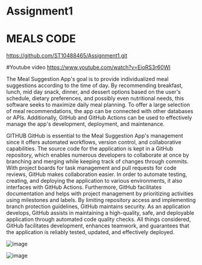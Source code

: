 # Assignment1

# MEALS CODE
https://github.com/ST10488465/Assignment1.git



#Youtube video
https://www.youtube.com/watch?v=EioRS3r60WI



The Meal Suggestion App's goal is to provide individualized meal suggestions according to the time of day. By recommending breakfast, lunch, mid day snack, dinner, and dessert options based on the user's schedule, dietary preferences, and possibly even nutritional needs, this software seeks to maximize daily meal planning. To offer a large selection of meal recommendations, the app can be connected with other databases or APIs. Additionally, GitHub and GitHub Actions can be used to effectively manage the app's development, deployment, and maintenance.

GITHUB
GitHub is essential to the Meal Suggestion App's management since it offers automated workflows, version control, and collaborative capabilities. The source code for the application is kept in a GitHub repository, which enables numerous developers to collaborate at once by branching and merging while keeping track of changes through commits. With project boards for task management and pull requests for code reviews, GitHub makes collaboration easier. In order to automate testing, creating, and deploying the application to various environments, it also interfaces with GitHub Actions. Furthermore, GitHub facilitates documentation and helps with project management by prioritizing activities using milestones and labels. By limiting repository access and implementing branch protection guidelines, GitHub maintains security. As an application develops, GitHub assists in maintaining a high-quality, safe, and deployable application through automated code quality checks. All things considered, GitHub facilitates development, enhances teamwork, and guarantees that the application is reliably tested, updated, and effectively deployed.


![image](https://github.com/user-attachments/assets/60638eae-5d13-4de1-a770-b02678de1a28)


![image](https://github.com/user-attachments/assets/906461f6-499d-4961-883d-b168425a421f)
